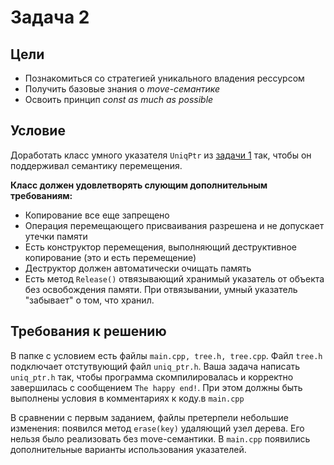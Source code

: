 # Задача 2
## Цели

- Познакомиться со стратегией уникального владения рессурсом
- Получить базовые знания о *move-семантике*
- Освоить принцип *const as much as possible*

## Условие

Доработать класс умного указателя `UniqPtr` из [задачи 1](https://bitbucket.org/750503/lr3_repo/src/master/1/) так, чтобы он поддерживал семантику перемещения.

**Класс должен удовлетворять слующим дополнительным требованиям:**

- Копирование все еще запрещено
- Операция перемещающего присваивания разрешена и не допускает утечки памяти
- Есть конструктор перемещения, выполняющий деструктивное копирование (это и есть перемещение)
- Деструктор должен автоматически очищать память
- Есть метод `Release()` отвязывающий хранимый указатель от объекта без освобождения памяти. При отвязывании, умный указатель "забывает" о том, что хранил.

## Требования к решению

В папке с условием есть файлы `main.cpp, tree.h, tree.cpp`. Файл `tree.h` подключает отстутвующий файл `uniq_ptr.h`. Ваша задача написать `uniq_ptr.h` так, чтобы программа скомпилировалась и корректно завершилась с сообщением `The happy end!`. При этом должны быть выполнены условия в комментариях к коду.в `main.cpp`

В сравнении с первым заданием, файлы претерпели небольшие изменения: появился метод `erase(key)` удаляющий узел дерева. Его нельзя было реализовать без move-семантики. В `main.cpp` появились дополнительные варианты использования указателей.  
